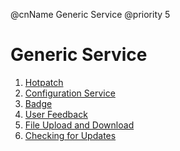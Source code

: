 @cnName Generic Service
@priority 5

# Generic Service

1. [Hotpatch](./hotpatch.md)
2. [Configuration Service](./config.md)
3. [Badge](./badge.md)
4. [User Feedback](./feedback.md)
5. [File Upload and Download](./file_transfer.md)
6. [Checking for Updates](./update.md)
